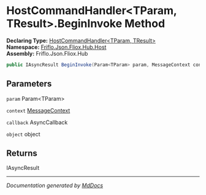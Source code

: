 ﻿<!--  
  <auto-generated>   
    The contents of this file were generated by a tool.  
    Changes to this file may be list if the file is regenerated  
  </auto-generated>   
-->

# HostCommandHandler\<TParam, TResult\>.BeginInvoke Method

**Declaring Type:** [HostCommandHandler\<TParam, TResult\>](../index.md)  
**Namespace:** [Friflo.Json.Fliox.Hub.Host](../../index.md)  
**Assembly:** Friflo.Json.Fliox.Hub

```csharp
public IAsyncResult BeginInvoke(Param<TParam> param, MessageContext context, AsyncCallback callback, object object);
```

## Parameters

`param`  Param\<TParam\>

`context`  [MessageContext](../../MessageContext/index.md)

`callback`  AsyncCallback

`object`  object

## Returns

IAsyncResult

___

*Documentation generated by [MdDocs](https://github.com/ap0llo/mddocs)*
